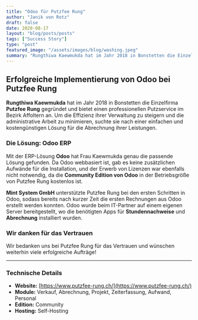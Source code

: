 ```yaml
---
title: "Odoo für Putzfee Rung"
author: "Janik von Rotz"
draft: false
date: 2020-08-17
layout: "blog/posts/posts"
tags: ["Success Story"]
type: "post"
featured_image: "/assets/images/blog/washing.jpeg"
summary: "Rungthiwa Kaewmukda hat im Jahr 2018 in Bonstetten die Einzelfirma Putzfee Rung gegründet und bietet den Putzservice im Bezirk Affoltern an. Die Arbeiten nach der Rückkehr ins Büro darf keinen grossen..."
---
```



## Erfolgreiche Implementierung von Odoo bei Putzfee Rung

**Rungthiwa Kaewmukda** hat im Jahr 2018 in Bonstetten die Einzelfirma **Putzfee Rung** gegründet und bietet einen professionellen Putzservice im Bezirk Affoltern an. Um die Effizienz ihrer Verwaltung zu steigern und die administrative Arbeit zu minimieren, suchte sie nach einer einfachen und kostengünstigen Lösung für die Abrechnung ihrer Leistungen.

### Die Lösung: Odoo ERP

Mit der ERP-Lösung **Odoo** hat Frau Kaewmukda genau die passende Lösung gefunden. Da Odoo webbasiert ist, gab es keine zusätzlichen Aufwände für die Installation, und der Erwerb von Lizenzen war ebenfalls nicht notwendig, da die **Community Edition von Odoo** in der Betriebsgröße von Putzfee Rung kostenlos ist.

**Mint System GmbH** unterstützte Putzfee Rung bei den ersten Schritten in Odoo, sodass bereits nach kurzer Zeit die ersten Rechnungen aus Odoo erstellt werden konnten. Odoo wurde beim IT-Partner auf einem eigenen Server bereitgestellt, wo die benötigten Apps für **Stundennachweise** und **Abrechnung** installiert wurden.

### Wir danken für das Vertrauen

Wir bedanken uns bei Putzfee Rung für das Vertrauen und wünschen weiterhin viele erfolgreiche Aufträge!

---

### Technische Details

- **Website:** [https://www.putzfee-rung.ch/](https://www.putzfee-rung.ch/)
- **Module:** Verkauf, Abrechnung, Projekt, Zeiterfassung, Aufwand, Personal
- **Edition:** Community
- **Hosting:** Self-Hosting
